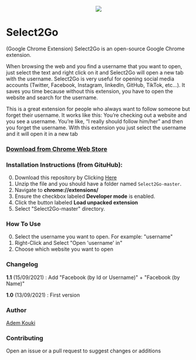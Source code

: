 <p align="center">
  <img src="https://i.imgur.com/dDg6MCw.png">
</p>

# Select2Go
(Google Chrome Extension) Select2Go is an open-source Google Chrome extension.

When browsing the web and you find a username that you want to open, just select the text and right click on it and Select2Go will open a new tab with the username.
Select2Go is very useful for opening social media accounts (Twitter, Facebook, Instagram, linkedIn, GitHub, TikTok, etc...). It saves you time because without this extension, you have to open the website and search for the username. 

This is a great extension for people who always want to follow someone but forget their username. It works like this: You’re checking out a website and you see a username. You’re like, “I really should follow him/her” and then you forget the username. With this extension you just select the username and it will open it in a new tab

### [Download from Chrome Web Store](https://chrome.google.com/webstore/detail/select2go/lifigilhheflkkbhaenilambglkgihbp)

### Installation Instructions (from GituHub):

0. Download this repository by Clicking [Here](https://github.com/Ademking/Select2Go/archive/refs/heads/master.zip)
1. Unzip the file and you should have a folder named `Select2Go-master`.
2. Navigate to **chrome://extensions/** 
3. Ensure the checkbox labeled **Developer mode** is enabled. 
4. Click the button labeled **Load unpacked extension**
5. Select "Select2Go-master" directory.

### How To Use

0. Select the username you want to open. For example: "username"
1. Right-Click and Select "Open 'username' in"
2. Choose which website you want to open

### Changelog

__1.1__ (15/09/2021) : Add "Facebook (by Id or Username)" + "Facebook (by Name)"

__1.0__ (13/09/2021) : First version

### Author
[Adem Kouki](https://github.com/Ademking)

### Contributing
Open an issue or a pull request to suggest changes or additions


